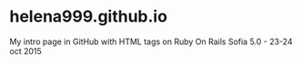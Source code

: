 # helena999.github.io
My intrо page in GitHub with HTML tags on  Ruby On Rails Sofia 5.0 - 23-24 oct 2015
